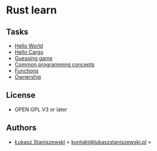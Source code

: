 # Rust learn

## Tasks

* [Hello World](001-helloWorld)
* [Hello Cargo](002-hello-cargo)
* [Guessing game](003-guessing-game)
* [Common programming concepts](004-common-programming-concepts)
* [Functions](005-functions-and-control-flow)
* [Ownership](006-ownership)

## License

* OPEN GPL V3 or later

## Authors

* [Łukasz Staniszewski](http://lukaszstaniszewski.pl) < kontakt@lukaszstaniszewski.pl >